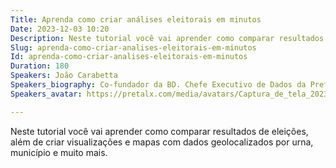 ```yaml
---
Title: Aprenda como criar análises eleitorais em minutos
Date: 2023-12-03 10:20
Description: Neste tutorial você vai aprender como comparar resultados de eleições, além de criar visualizações e mapas com dados geolocalizados por urna, município e muito mais.
Slug: aprenda-como-criar-analises-eleitorais-em-minutos
Id: aprenda-como-criar-analises-eleitorais-em-minutos
Duration: 180
Speakers: João Carabetta
Speakers_biography: Co-fundador da BD. Chefe Executivo de Dados da Prefeitura do Rio de Janeiro, Físico pela Unicamp e Mestre em Modelagem Matemática pela FGV, João atua na intersecção entre ciência de dados e governo.
Speakers_avatar: https://pretalx.com/media/avatars/Captura_de_tela_2023-06-18_230917_1z8LFWv.png

---
```


Neste tutorial você vai aprender como comparar resultados de eleições, além de criar visualizações e mapas com dados geolocalizados por urna, município e muito mais.